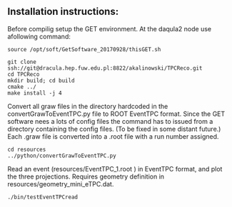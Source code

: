## Installation instructions:

Before compilig setup the GET environment.
At the daqula2 node use afollowing command:

```
source /opt/soft/GetSoftware_20170928/thisGET.sh
```

```
git clone ssh://git@dracula.hep.fuw.edu.pl:8822/akalinowski/TPCReco.git
cd TPCReco
mkdir build; cd build
cmake ../
make install -j 4
```

Convert all graw files in the directory hardcoded in the convertGrawToEventTPC.py file
to ROOT EventTPC format. Since the GET software nees a lots of config files the command has to
issued from a directory containing the config files. (To be fixed in some distant future.)
Each .graw file is converted into a .root file with a run number assigned.

```
cd resources
../python/convertGrawToEventTPC.py
```

Read an event (resources/EventTPC_1.root ) in EventTPC format, and plot the three projections.
Requires geometry definition in resources/geometry_mini_eTPC.dat.

```
./bin/testEventTPCread
```